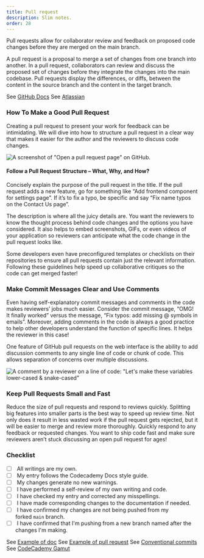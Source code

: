 ```yaml
---
title: Pull request
description: Slim notes.
order: 28
---
```


Pull requests allow for collaborator review and feedback on proposed code changes before they are merged on the main branch.

A pull request is a proposal to merge a set of changes from one branch into another. In a pull request, collaborators can review and discuss the proposed set of changes before they integrate the changes into the main codebase. Pull requests display the differences, or diffs, between the content in the source branch and the content in the target branch.

See [GitHub Docs](https://docs.github.com/en/pull-requests/collaborating-with-pull-requests/proposing-changes-to-your-work-with-pull-requests/about-pull-requests)
See [Atlassian](https://www.atlassian.com/git/tutorials/making-a-pull-request)

### How To Make a Good Pull Request

Creating a pull request to present your work for feedback can be intimidating. We will dive into how to structure a pull request in a clear way that makes it easier for the author and the reviewers to discuss code changes.

![A screenshot of "Open a pull request page" on GitHub.](https://static-assets.codecademy.com/Courses/learn-git-github/what-makes-good-pull-request/pull-request.png)

#### Follow a Pull Request Structure – What, Why, and How?

Concisely explain the purpose of the pull request in the title. If the pull request adds a new feature, go for something like “Add frontend component for settings page”. If it’s to fix a typo, be specific and say “Fix name typos on the Contact Us page”.

The description is where all the juicy details are. You want the reviewers to know the thought process behind code changes and the options you have considered. It also helps to embed screenshots, GIFs, or even videos of your application so reviewers can anticipate what the code change in the pull request looks like.

Some developers even have preconfigured templates or checklists on their repositories to ensure all pull requests contain just the relevant information. Following these guidelines help speed up collaborative critiques so the code can get merged faster!

### Make Commit Messages Clear and Use Comments

Even having self-explanatory commit messages and comments in the code makes reviewers’ jobs much easier. Consider the commit message, “OMG! It finally worked” versus the message, “Fix typos: add missing @ symbols in emails”. Moreover, adding comments in the code is always a good practice to help other developers understand the function of specific lines. It helps the reviewer in this case!

One feature of GitHub pull requests on the web interface is the ability to add discussion comments to any single line of code or chunk of code. This allows separation of concerns over multiple discussions.

![A comment by a reviewer on a line of code: "Let's make these variables lower-cased & snake-cased"](https://static-assets.codecademy.com/Courses/learn-git-github/what-makes-good-pull-request/comment.png)

### Keep Pull Requests Small and Fast

Reduce the size of pull requests and respond to reviews quickly. Splitting big features into smaller parts is the best way to speed up review time. Not only does it result in less wasted work if the pull request gets rejected, but it will be easier to merge and review more thoroughly. Quickly respond to any feedback or requested changes. You want to ship code fast and make sure reviewers aren’t stuck discussing an open pull request for ages!

### Checklist

- [ ]  All writings are my own.
- [ ]  My entry follows the Codecademy Docs style guide.
- [ ]  My changes generate no new warnings.
- [ ]  I have performed a self-review of my own writing and code.
- [ ]  I have checked my entry and corrected any misspellings.
- [ ]  I have made corresponding changes to the documentation if needed.
- [ ]  I have confirmed my changes are not being pushed from my forked `main` branch.
- [ ]  I have confirmed that I'm pushing from a new branch named after the changes I'm making.

See [Example of doc](https://github.com/Codecademy/docs)
See [Example of pull request](https://github.com/Codecademy/gamut/pull/1598)
See [Conventional commits](https://www.conventionalcommits.org/en/v1.0.0/)
See [CodeCademy Gamut](https://github.com/Codecademy/gamut)
